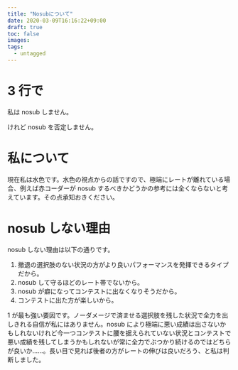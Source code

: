 ```yaml
---
title: "Nosubについて"
date: 2020-03-09T16:16:22+09:00
draft: true
toc: false
images:
tags:
  - untagged
---
```


# 3 行で

私は nosub しません。

けれど nosub を否定しません。

# 私について

現在私は水色です。水色の視点からの話ですので、極端にレートが離れている場合、例えば赤コーダーが nosub するべきかどうかの参考には全くならないと考えています。その点承知おきください。

# nosub しない理由

nosub しない理由は以下の通りです。

1. 撤退の選択肢のない状況の方がより良いパフォーマンスを発揮できるタイプだから。
2. nosub して守るほどのレート帯でないから。
3. nosub が癖になってコンテストに出なくなりそうだから。
4. コンテストに出た方が楽しいから。

1 が最も強い要因です。ノーダメージで済ませる選択肢を残した状況で全力を出しきれる自信が私にはありません。nosub により極端に悪い成績は出さないかもしれないけれど今一つコンテストに腰を据えられていない状況とコンテストで悪い成績を残してしまうかもしれないが常に全力でぶつかり続けるのではどちらが良いか……。長い目で見れば後者の方がレートの伸びは良いだろう、と私は判断しました。
